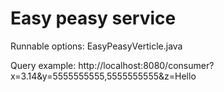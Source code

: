 # Easy peasy service

Runnable options: EasyPeasyVerticle.java

Query example:
http://localhost:8080/consumer?x=3.14&y=5555555555,5555555555&z=Hello
